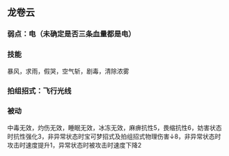 ## 龙卷云
### 弱点：电（未确定是否三条血量都是电）
### 技能
暴风，求雨，假哭，空气斩，剧毒，清除浓雾
### 拍组招式：飞行光线
### 被动
中毒无效，灼伤无效，睡眠无效，冰冻无效，麻痹抗性5，畏缩抗性6，妨害状态时抗性强化3，非异常状态时宝可梦招式及拍组招式物理伤害↓8，非异常状态时攻击时速度提升1，异常状态时被攻击时速度下降2
